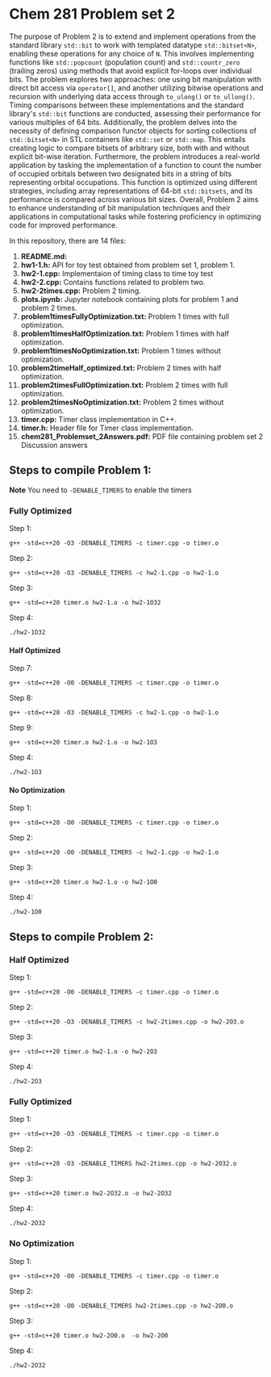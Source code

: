 # Chem 281 Problem set 2 

The purpose of Problem 2 is to extend and implement operations from the standard library `std::bit` to work with templated datatype `std::bitset<N>`, enabling these operations for any choice of `N`. This involves implementing functions like `std::popcount` (population count) and `std::countr_zero` (trailing zeros) using methods that avoid explicit for-loops over individual bits. The problem explores two approaches: one using bit manipulation with direct bit access via `operator[]`, and another utilizing bitwise operations and recursion with underlying data access through `to_ulong()` or `to_ullong()`. Timing comparisons between these implementations and the standard library's `std::bit` functions are conducted, assessing their performance for various multiples of 64 bits. Additionally, the problem delves into the necessity of defining comparison functor objects for sorting collections of `std::bitset<N>` in STL containers like `std::set` or `std::map`. This entails creating logic to compare bitsets of arbitrary size, both with and without explicit bit-wise iteration. Furthermore, the problem introduces a real-world application by tasking the implementation of a function to count the number of occupied orbitals between two designated bits in a string of bits representing orbital occupations. This function is optimized using different strategies, including array representations of 64-bit `std::bitsets`, and its performance is compared across various bit sizes. Overall, Problem 2 aims to enhance understanding of bit manipulation techniques and their applications in computational tasks while fostering proficiency in optimizing code for improved performance.





In this repository, there are 14 files:



1. **README.md:**
2. **hw1-1.h:** API for toy test obtained from problem set 1, problem 1.
3. **hw2-1.cpp:** Implementaion of timing class to time toy test
4. **hw2-2.cpp:** Contains functions related to problem two.
5. **hw2-2times.cpp:** Problem 2 timing.
6. **plots.ipynb:** Jupyter notebook containing plots for problem 1 and problem 2 times.
7. **problem1timesFullyOptimization.txt:** Problem 1 times with full optimization.
8. **problem1timesHalfOptimization.txt:** Problem 1 times with half optimization.
9. **problem1timesNoOptimization.txt:** Problem 1 times without optimization.
10. **problem2timeHalf_optimized.txt:** Problem 2 times with half optimization.
11. **problem2timesFullOptimization.txt:** Problem 2 times with full optimization.
12. **problem2timesNoOptimization.txt:** Problem 2 times without optimization.
13. **timer.cpp:** Timer class implementation in C++.
14. **timer.h:** Header file for Timer class implementation.
15. **chem281_Problemset_2Answers.pdf:** PDF file containing problem set 2 Discussion answers

## Steps to compile Problem 1: 

**Note** You need to `-DENABLE_TIMERS` to enable the timers 

### **Fully Optimized**

Step 1: 
```
g++ -std=c++20 -O3 -DENABLE_TIMERS -c timer.cpp -o timer.o
```
Step 2: 
```
g++ -std=c++20 -O3 -DENABLE_TIMERS -c hw2-1.cpp -o hw2-1.o
```
Step 3:
```
g++ -std=c++20 timer.o hw2-1.o -o hw2-1O32
```
Step 4:
```
./hw2-1O32
```

#### **Half Optimized**

Step 7: 
```
g++ -std=c++20 -O0 -DENABLE_TIMERS -c timer.cpp -o timer.o
```

Step 8: 
```
g++ -std=c++20 -O3 -DENABLE_TIMERS -c hw2-1.cpp -o hw2-1.o
```

Step 9: 
```
g++ -std=c++20 timer.o hw2-1.o -o hw2-1O3
```

Step 4:
```
./hw2-1O3
```




#### **No Optimization**

Step 1:
```
g++ -std=c++20 -O0 -DENABLE_TIMERS -c timer.cpp -o timer.o
```

Step 2:
```
g++ -std=c++20 -O0 -DENABLE_TIMERS -c hw2-1.cpp -o hw2-1.o
```

Step 3:
```
g++ -std=c++20 timer.o hw2-1.o -o hw2-1O0
```

Step 4:
```
./hw2-1O0
```



## Steps to compile Problem 2: 



### **Half Optimized**

Step 1: 
```
g++ -std=c++20 -O0 -DENABLE_TIMERS -c timer.cpp -o timer.o
```

Step 2: 
```
g++ -std=c++20 -O3 -DENABLE_TIMERS -c hw2-2times.cpp -o hw2-2O3.o
```

Step 3: 
```
g++ -std=c++20 timer.o hw2-1.o -o hw2-2O3
```


Step 4:
```
./hw2-2O3
```



### **Fully Optimized**

Step 1: 
```
g++ -std=c++20 -O3 -DENABLE_TIMERS -c timer.cpp -o timer.o
```

Step 2: 
```
g++ -std=c++20 -O3 -DENABLE_TIMERS hw2-2times.cpp -o hw2-2O32.o
```

Step 3: 
```
g++ -std=c++20 timer.o hw2-2O32.o -o hw2-2O32
```


Step 4:
```
./hw2-2O32
```

### **No Optimization**

Step 1: 
```
g++ -std=c++20 -O0 -DENABLE_TIMERS -c timer.cpp -o timer.o
```

Step 2: 
```
g++ -std=c++20 -O0 -DENABLE_TIMERS hw2-2times.cpp -o hw2-2O0.o
```

Step 3: 
```
g++ -std=c++20 timer.o hw2-2O0.o  -o hw2-2O0
```


Step 4:
```
./hw2-2O32
```

